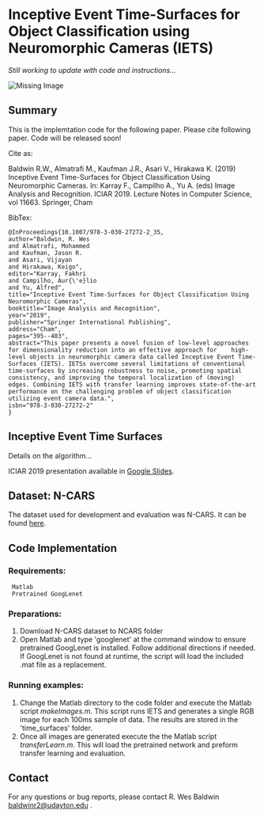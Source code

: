 # Inceptive Event Time-Surfaces for Object Classification using Neuromorphic Cameras (IETS)

*Still working to update with code and instructions...*

![Missing Image](https://github.com/bald6354/iets/edit/master/images/rotDisk_IETS.png "IETS Denoised Dataset")

## Summary
This is the implemtation code for the following paper. Please cite following paper. Code will be released soon!
  
Cite as:

Baldwin R.W., Almatrafi M., Kaufman J.R., Asari V., Hirakawa K. (2019) Inceptive Event Time-Surfaces for Object Classification Using Neuromorphic Cameras. In: Karray F., Campilho A., Yu A. (eds) Image Analysis and Recognition. ICIAR 2019. Lecture Notes in Computer Science, vol 11663. Springer, Cham

BibTex:

    @InProceedings{10.1007/978-3-030-27272-2_35,
    author="Baldwin, R. Wes
    and Almatrafi, Mohammed
    and Kaufman, Jason R.
    and Asari, Vijayan
    and Hirakawa, Keigo",
    editor="Karray, Fakhri
    and Campilho, Aur{\'e}lio
    and Yu, Alfred",
    title="Inceptive Event Time-Surfaces for Object Classification Using Neuromorphic Cameras",
    booktitle="Image Analysis and Recognition",
    year="2019",
    publisher="Springer International Publishing",
    address="Cham",
    pages="395--403",
    abstract="This paper presents a novel fusion of low-level approaches for dimensionality reduction into an effective approach for    high-level objects in neuromorphic camera data called Inceptive Event Time-Surfaces (IETS). IETSs overcome several limitations of conventional time-surfaces by increasing robustness to noise, promoting spatial consistency, and improving the temporal localization of (moving) edges. Combining IETS with transfer learning improves state-of-the-art performance on the challenging problem of object classification utilizing event camera data.",
    isbn="978-3-030-27272-2"
    }

## Inceptive Event Time Surfaces 

Details on the algorithm...

ICIAR 2019 presentation available in [Google Slides](https://docs.google.com/presentation/d/1xXY7GWQ0IKP8-hhdGIIOJRE7IwZfoV0jTsZWWTzpYwA/edit?usp=sharing).

## Dataset: N-CARS 
The dataset used for development and evaluation was N-CARS. It can be found [here](https://www.prophesee.ai/dataset-n-cars/).

## Code Implementation
### Requirements:
     Matlab
     Pretrained GoogLenet
     
### Preparations:
1. Download N-CARS dataset to NCARS folder
2. Open Matlab and type 'googlenet' at the command window to ensure pretrained GoogLenet is installed. Follow additional directions if needed. If GoogLenet is not found at runtime, the script will load the included .mat file as a replacement.

### Running examples:
1. Change the Matlab directory to the code folder and execute the Matlab script *makeImages.m*. This script runs IETS and generates a single RGB image for each 100ms sample of data. The results are stored in the 'time_surfaces' folder.
2. Once all images are generated execute the the Matlab script *transferLearn.m*. This will load the pretrained network and preform transfer learning and evaluation.

## Contact 
For any questions or bug reports, please contact R. Wes Baldwin baldwinr2@udayton.edu .
